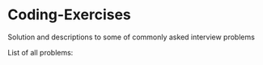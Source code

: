 # Coding-Exercises
Solution and descriptions to some of commonly asked interview problems

List of all problems:
